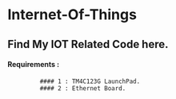 # Internet-Of-Things
## Find My IOT Related Code here.

#### Requirements : 
             #### 1 : TM4C123G LaunchPad.
             #### 2 : Ethernet Board.
